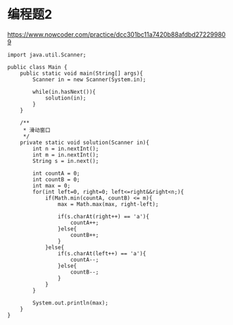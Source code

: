 # 编程题2
https://www.nowcoder.com/practice/dcc301bc11a7420b88afdbd272299809

    import java.util.Scanner;
    
    public class Main {
        public static void main(String[] args){
            Scanner in = new Scanner(System.in);
    
            while(in.hasNext()){
                solution(in);
            }
        }
    
        /**
         * 滑动窗口
         */
        private static void solution(Scanner in){
            int n = in.nextInt();
            int m = in.nextInt();
            String s = in.next();
    
            int countA = 0;
            int countB = 0;
            int max = 0;
            for(int left=0, right=0; left<=right&&right<n;){
                if(Math.min(countA, countB) <= m){
                    max = Math.max(max, right-left);
    
                    if(s.charAt(right++) == 'a'){
                        countA++;
                    }else{
                        countB++;
                    }
                }else{
                    if(s.charAt(left++) == 'a'){
                        countA--;
                    }else{
                        countB--;
                    }
                }
            }
    
            System.out.println(max);
        }
    }
    

